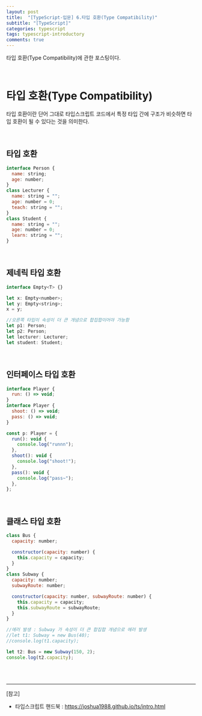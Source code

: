 ```yaml
---
layout: post
title:  "[TypeScript-입문] 6.타입 호환(Type Compatibility)"
subtitle: "[TypeScript]"
categories: typescript
tags: typescript-introductory
comments: true
---
```


타입 호환(Type Compatibility)에 관한 포스팅이다.

<br>


# 타입 호환(Type Compatibility)

타입 호환이란 단어 그대로 타입스크립트 코드에서 특정 타입 간에 구조가 비슷하면 타입 호환이 될 수 있다는 것을 의미한다.

<br>


## 타입 호환

```js
interface Person {
  name: string;
  age: number;
}
class Lecturer {
  name: string = "";
  age: number = 0;
  teach: string = "";
}
class Student {
  name: string = "";
  age: number = 0;
  learn: string = "";
}
```

<br>

## 제네릭 타입 호환

```js
interface Empty<T> {}

let x: Empty<number>;
let y: Empty<string>;
x = y;

//오른쪽 타입이 속성이 더 큰 개념으로 합집합이어야 가능함
let p1: Person;
let p2: Person;
let lecturer: Lecturer;
let student: Student;
```

<br>

## 인터페이스 타입 호환

```js
interface Player {
  run: () => void;
}
interface Player {
  shoot: () => void;
  pass: () => void;
}

const p: Player = {
  run(): void {
    console.log("runnn");
  },
  shoot(): void {
    console.log("shoot!");
  },
  pass(): void {
    console.log("pass~");
  },
};
```

<br>

## 클래스 타입 호환

```js
class Bus {
  capacity: number;

  constructor(capacity: number) {
    this.capacity = capacity;
  }
}
class Subway {
  capacity: number;
  subwayRoute: number;

  constructor(capacity: number, subwayRoute: number) {
    this.capacity = capacity;
    this.subwayRoute = subwayRoute;
  }
}

//에러 발생 : Subway 가 속성이 더 큰 합집합 개념으로 에러 발생
//let t1: Subway = new Bus(40);
//console.log(t1.capacity);

let t2: Bus = new Subway(150, 2);
console.log(t2.capacity);
```

<br><br>


---
[참고]
- 타입스크립트 핸드북 : https://joshua1988.github.io/ts/intro.html